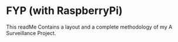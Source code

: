 # FYP (with RaspberryPi)
This readMe Contains a layout and a complete methodology of my A Surveillance Project.


